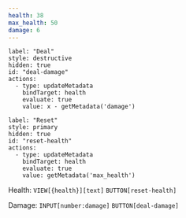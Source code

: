```yaml
---
health: 38
max_health: 50
damage: 6
---
```


```meta-bind-button
label: "Deal"
style: destructive
hidden: true
id: "deal-damage"
actions:
  - type: updateMetadata
    bindTarget: health
    evaluate: true
    value: x - getMetadata('damage')
```

```meta-bind-button
label: "Reset"
style: primary
hidden: true
id: "reset-health"
actions:
  - type: updateMetadata
    bindTarget: health
    evaluate: true
    value: getMetadata('max_health')
```

Health: `VIEW[{health}][text]` `BUTTON[reset-health]`

Damage: `INPUT[number:damage]` `BUTTON[deal-damage]`